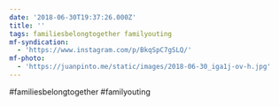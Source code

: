 ```yaml
---
date: '2018-06-30T19:37:26.000Z'
title: ''
tags: familiesbelongtogether familyouting
mf-syndication:
  - 'https://www.instagram.com/p/BkqSpC7gSLQ/'
mf-photo:
  - 'https://juanpinto.me/static/images/2018-06-30_iga1j-ov-h.jpg'
---
```

#familiesbelongtogether #familyouting
